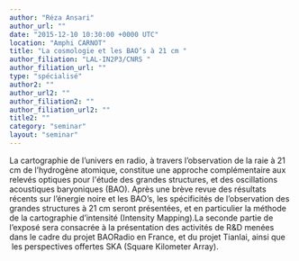```yaml
---
author: "Réza Ansari"
author_url: ""
date: "2015-12-10 10:30:00 +0000 UTC"
location: "Amphi CARNOT"
title: "La cosmologie et les BAO’s à 21 cm "
author_filiation: "LAL-IN2P3/CNRS "
author_filiation_url: ""
type: "spécialisé"
author2: ""
author_url2: ""
author_filiation2: ""
author_filiation_url2: ""
title2: ""
category: "seminar" 
layout: "seminar"
---
```

La cartographie de l’univers en radio, à travers l’observation de la raie à 21 cm de l’hydrogène atomique, constitue une approche complémentaire aux relevés optiques pour l'étude des grandes structures, et des oscillations acoustiques baryoniques (BAO). Après une brève revue des résultats récents sur l’énergie noire et les BAO’s, les spécificités de l’observation des grandes structures à 21 cm seront présentées, et en particulier la méthode de la cartographie d’intensité (Intensity Mapping).La seconde partie de l’exposé sera consacrée à la présentation des activités de R&amp;D menées dans le cadre du projet BAORadio en France, et du projet Tianlai, ainsi que  les perspectives offertes SKA (Square Kilometer Array).
